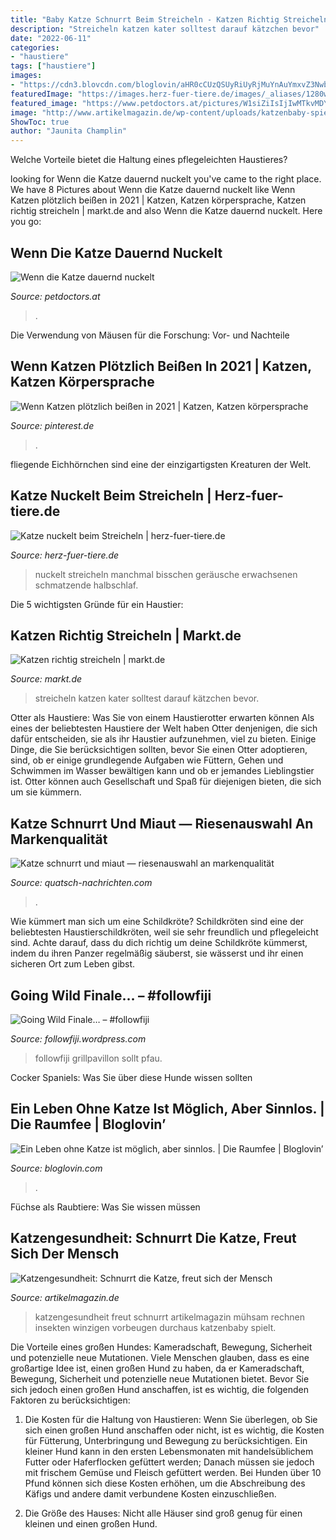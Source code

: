 ```yaml
---
title: "Baby Katze Schnurrt Beim Streicheln - Katzen Richtig Streicheln"
description: "Streicheln katzen kater solltest darauf kätzchen bevor"
date: "2022-06-11"
categories:
- "haustiere"
tags: ["haustiere"]
images:
- "https://cdn3.blovcdn.com/bloglovin/aHR0cCUzQSUyRiUyRjMuYnAuYmxvZ3Nwb3QuY29tJTJGLVRFSDAwblFIZ2E4JTJGVWtpTDRQcWVhekklMkZBQUFBQUFBQUx3RSUyRjZER3B4ZHJPT05BJTJGczE2MDAlMkYxMzA5MjElMkJBbXklMkI2LmpwZw==?checksum=5370f68ade2783c2edea9f89e1bd054d774dc50f&amp;format=j"
featuredImage: "https://images.herz-fuer-tiere.de/images/_aliases/1280w/1/7/1/4/224171-1-de-DE/Katze_nuckelt.jpg"
featured_image: "https://www.petdoctors.at/pictures/W1siZiIsIjIwMTkvMDYvMDMvN2VsMXNkbHlvb19OdWNrZWxuX0FydGlrZWwuanBnIl0sWyJwIiwidGh1bWIiLCI5MDB4NTAwXHUwMDNlIl0sWyJwIiwiZW5jb2RlIiwianBlZyIsIi1xdWFsaXR5IDg1Il1d/Nuckeln Artikel.jpeg?sha=6ae6fadb157a47b5"
image: "http://www.artikelmagazin.de/wp-content/uploads/katzenbaby-spielt-auf-der-wiese.jpg"
ShowToc: true
author: "Jaunita Champlin"
---
```



Welche Vorteile bietet die Haltung eines pflegeleichten Haustieres?

	

		
looking for Wenn die Katze dauernd nuckelt you've came to the right place. We have 8 Pictures about Wenn die Katze dauernd nuckelt like Wenn Katzen plötzlich beißen in 2021 | Katzen, Katzen körpersprache, Katzen richtig streicheln | markt.de and also Wenn die Katze dauernd nuckelt. Here you go:
		
    
## Wenn Die Katze Dauernd Nuckelt

<img loading=lazy src="https://www.petdoctors.at/pictures/W1siZiIsIjIwMTkvMDYvMDMvN2VsMXNkbHlvb19OdWNrZWxuX0FydGlrZWwuanBnIl0sWyJwIiwidGh1bWIiLCI5MDB4NTAwXHUwMDNlIl0sWyJwIiwiZW5jb2RlIiwianBlZyIsIi1xdWFsaXR5IDg1Il1d/Nuckeln Artikel.jpeg?sha=6ae6fadb157a47b5" onerror="this.onerror=null;this.src='https://tse4.mm.bing.net/th?id=OIP.I3J3QtNUiTzUbgz-X6I5wAHaEK&amp;pid=15.1';" alt="Wenn die Katze dauernd nuckelt">

_Source: petdoctors.at_

>. 

	

Die Verwendung von Mäusen für die Forschung: Vor- und Nachteile

    
## Wenn Katzen Plötzlich Beißen In 2021 | Katzen, Katzen Körpersprache

<img loading=lazy src="https://i.pinimg.com/originals/d8/6a/4c/d86a4cd748f92bf278dd8915ebec2c23.png" onerror="this.onerror=null;this.src='https://tse2.mm.bing.net/th?id=OIP.I8wwRLIrowt9BEfvKRg9kAHaLH&amp;pid=15.1';" alt="Wenn Katzen plötzlich beißen in 2021 | Katzen, Katzen körpersprache">

_Source: pinterest.de_

>. 

	

fliegende Eichhörnchen sind eine der einzigartigsten Kreaturen der Welt.

    
## Katze Nuckelt Beim Streicheln | Herz-fuer-tiere.de

<img loading=lazy src="https://images.herz-fuer-tiere.de/images/_aliases/1280w/1/7/1/4/224171-1-de-DE/Katze_nuckelt.jpg" onerror="this.onerror=null;this.src='https://tse1.mm.bing.net/th?id=OIP.MsjvgsBtPqH6kdsVWfL8OgHaE8&amp;pid=15.1';" alt="Katze nuckelt beim Streicheln | herz-fuer-tiere.de">

_Source: herz-fuer-tiere.de_

>nuckelt streicheln manchmal bisschen geräusche erwachsenen schmatzende halbschlaf. 

	

Die 5 wichtigsten Gründe für ein Haustier:

    
## Katzen Richtig Streicheln | Markt.de

<img loading=lazy src="https://bilder.markt.de/images/cms/katze/katzestreicheln.jpg" onerror="this.onerror=null;this.src='https://tse2.mm.bing.net/th?id=OIP.ADJN416Zt4Bh8svTCdRRwAHaFD&amp;pid=15.1';" alt="Katzen richtig streicheln | markt.de">

_Source: markt.de_

>streicheln katzen kater solltest darauf kätzchen bevor. 

	

Otter als Haustiere: Was Sie von einem Haustierotter erwarten können
Als eines der beliebtesten Haustiere der Welt haben Otter denjenigen, die sich dafür entscheiden, sie als ihr Haustier aufzunehmen, viel zu bieten. Einige Dinge, die Sie berücksichtigen sollten, bevor Sie einen Otter adoptieren, sind, ob er einige grundlegende Aufgaben wie Füttern, Gehen und Schwimmen im Wasser bewältigen kann und ob er jemandes Lieblingstier ist. Otter können auch Gesellschaft und Spaß für diejenigen bieten, die sich um sie kümmern.

    
## Katze Schnurrt Und Miaut — Riesenauswahl An Markenqualität

<img loading=lazy src="https://quatsch-nachrichten.com/nugmir/Z30Ra7aiaip_fhNGoTPT7QHaE8.jpg" onerror="this.onerror=null;this.src='https://tse2.mm.bing.net/th?id=OIP.1HvHfhRplNS_nxB4IQ1vigAAAA&amp;pid=15.1';" alt="Katze schnurrt und miaut — riesenauswahl an markenqualität">

_Source: quatsch-nachrichten.com_

>. 

	

Wie kümmert man sich um eine Schildkröte?
Schildkröten sind eine der beliebtesten Haustierschildkröten, weil sie sehr freundlich und pflegeleicht sind. Achte darauf, dass du dich richtig um deine Schildkröte kümmerst, indem du ihren Panzer regelmäßig säuberst, sie wässerst und ihr einen sicheren Ort zum Leben gibst.

    
## Going Wild Finale… – #followfiji

<img loading=lazy src="https://followfiji.files.wordpress.com/2017/03/img_0801.jpg" onerror="this.onerror=null;this.src='https://tse3.mm.bing.net/th?id=OIP.oP_JTCLG8xz8ekSnENgCzQHaJ4&amp;pid=15.1';" alt="Going Wild Finale… – #followfiji">

_Source: followfiji.wordpress.com_

>followfiji grillpavillon sollt pfau. 

	

Cocker Spaniels: Was Sie über diese Hunde wissen sollten

    
## Ein Leben Ohne Katze Ist Möglich, Aber Sinnlos. | Die Raumfee | Bloglovin’

<img loading=lazy src="https://cdn3.blovcdn.com/bloglovin/aHR0cCUzQSUyRiUyRjMuYnAuYmxvZ3Nwb3QuY29tJTJGLVRFSDAwblFIZ2E4JTJGVWtpTDRQcWVhekklMkZBQUFBQUFBQUx3RSUyRjZER3B4ZHJPT05BJTJGczE2MDAlMkYxMzA5MjElMkJBbXklMkI2LmpwZw==?checksum=5370f68ade2783c2edea9f89e1bd054d774dc50f&amp;format=j" onerror="this.onerror=null;this.src='https://tse2.mm.bing.net/th?id=OIP.r5mB7UZP4nupBB7UnS_MjgHaJ4&amp;pid=15.1';" alt="Ein Leben ohne Katze ist möglich, aber sinnlos. | Die Raumfee | Bloglovin’">

_Source: bloglovin.com_

>. 

	

Füchse als Raubtiere: Was Sie wissen müssen

    
## Katzengesundheit: Schnurrt Die Katze, Freut Sich Der Mensch

<img loading=lazy src="http://www.artikelmagazin.de/wp-content/uploads/katzenbaby-spielt-auf-der-wiese.jpg" onerror="this.onerror=null;this.src='https://tse4.mm.bing.net/th?id=OIP.w1tTAQJmSjIcRO7hUf-kzAHaFG&amp;pid=15.1';" alt="Katzengesundheit: Schnurrt die Katze, freut sich der Mensch">

_Source: artikelmagazin.de_

>katzengesundheit freut schnurrt artikelmagazin mühsam rechnen insekten winzigen vorbeugen durchaus katzenbaby spielt. 

	

Die Vorteile eines großen Hundes: Kameradschaft, Bewegung, Sicherheit und potenzielle neue Mutationen.
Viele Menschen glauben, dass es eine großartige Idee ist, einen großen Hund zu haben, da er Kameradschaft, Bewegung, Sicherheit und potenzielle neue Mutationen bietet. Bevor Sie sich jedoch einen großen Hund anschaffen, ist es wichtig, die folgenden Faktoren zu berücksichtigen:
1) Die Kosten für die Haltung von Haustieren: Wenn Sie überlegen, ob Sie sich einen großen Hund anschaffen oder nicht, ist es wichtig, die Kosten für Fütterung, Unterbringung und Bewegung zu berücksichtigen. Ein kleiner Hund kann in den ersten Lebensmonaten mit handelsüblichem Futter oder Haferflocken gefüttert werden; Danach müssen sie jedoch mit frischem Gemüse und Fleisch gefüttert werden. Bei Hunden über 10 Pfund können sich diese Kosten erhöhen, um die Abschreibung des Käfigs und andere damit verbundene Kosten einzuschließen.

2) Die Größe des Hauses: Nicht alle Häuser sind groß genug für einen kleinen und einen großen Hund.

